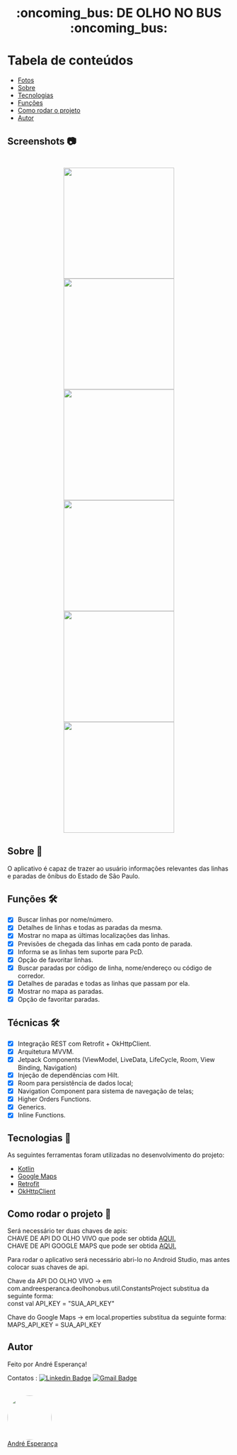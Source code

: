 <h1 align="center">:oncoming_bus: DE OLHO NO BUS :oncoming_bus: </h1>

Tabela de conteúdos
=================
<!--ts-->
   * [Fotos](#screenshots-camera)
   * [Sobre](#sobre-book)
   * [Tecnologias](#tecnologias-rocket)
   * [Funções](#funções-hammer_and_wrench)
   * [Como rodar o projeto](#como-rodar-o-projeto-game_die) 
   * [Autor](#autor) 
<!--te-->

## Screenshots :camera: 
<h1 align="center">
  <img style="border-radius: 0%;" src="./assets/buscarPorLinhas.png" width="250px;" alt=""/>
  <img style="border-radius: 0%;" src="./assets/buscarParadas.png" width="250px;" alt=""/>
  <img style="border-radius: 0%;" src="./assets/detalhesLinhas.png" width="250px;" alt=""/>
  <img style="border-radius: 0%;" src="./assets/detalhesParadas.png" width="250px;" alt=""/>
  <img style="border-radius: 0%;" src="./assets/previsoes.png" width="250px;" alt=""/>
  <img style="border-radius: 0%;" src="./assets/favoritos.png" width="250px;" alt=""/>
  </h1>

## Sobre :book:
O aplicativo é capaz de trazer ao usuário informações relevantes das linhas e paradas de ônibus do Estado de São Paulo.

## Funções :hammer_and_wrench:
- [x] Buscar linhas por nome/número.
- [x] Detalhes de linhas e todas as paradas da mesma.
- [x] Mostrar no mapa as últimas localizações das linhas.
- [x] Previsões de chegada das linhas em cada ponto de parada.
- [x] Informa se as linhas tem suporte para PcD.
- [x] Opção de favoritar linhas.
- [x] Buscar paradas por código de linha, nome/endereço ou código de corredor.
- [x] Detalhes de paradas e todas as linhas que passam por ela.
- [x] Mostrar no mapa as paradas.
- [x] Opção de favoritar paradas.

## Técnicas 🛠 
- [x] Integração REST com Retrofit + OkHttpClient.
- [x] Arquitetura MVVM.
- [x] Jetpack Components (ViewModel, LiveData, LifeCycle, Room, View Binding, Navigation)
- [x] Injeção de dependências com Hilt.
- [x] Room para persistência de dados local;
- [x] Navigation Component para sistema de navegação de telas;
- [x] Higher Orders Functions.
- [x] Generics.
- [x] Inline Functions.

## Tecnologias :rocket:
As seguintes ferramentas foram utilizadas no desenvolvimento do projeto:
- [Kotlin](https://kotlinlang.org/)
- [Google Maps](https://mapsplatform.google.com/)
- [Retrofit](https://square.github.io/retrofit/)
- [OkHttpClient](https://square.github.io/okhttp/4.x/okhttp/okhttp3/-ok-http-client/)

## Como rodar o projeto :game_die:
Será necessário ter duas chaves de apis: <br />
CHAVE DE API DO OLHO VIVO que pode ser obtida [AQUI.](https://www.sptrans.com.br/desenvolvedores/api-do-olho-vivo-guia-de-referencia/) <br />
CHAVE DE API GOOGLE MAPS que pode ser obtida [AQUI.](https://mapsplatform.google.com/) <br />

Para rodar o aplicativo será necessário abri-lo no Android Studio, mas antes colocar suas chaves de api. <br />

Chave da API DO OLHO VIVO -> em com.andreesperanca.deolhonobus.util.ConstantsProject substitua da seguinte forma: <br />
const val API_KEY = "SUA_API_KEY" <br />

Chave do Google Maps -> em local.properties substitua da seguinte forma:  <br />
MAPS_API_KEY = SUA_API_KEY <br />

## Autor
Feito por André Esperança!

Contatos :
[![Linkedin Badge](https://img.shields.io/badge/-André-blue?style=flat-square&logo=Linkedin&logoColor=white&link=https://www.linkedin.com/in/andr%C3%A9-esperan%C3%A7a-34021a235/)](https://www.linkedin.com/in/andr%C3%A9-esperan%C3%A7a-34021a235/) 
[![Gmail Badge](https://img.shields.io/badge/-andreluizesperancacorreia@gmail.com-c14438?style=flat-square&logo=Gmail&logoColor=white&link=mailto:andreesperanca2010@gmail.com)](mailto:andreluizesperancacorreia@gmail.com)

<a href="https://github.com/andreesperanca">
 <br /> 
 <img style="border-radius: 50%;" src="https://avatars.githubusercontent.com/andreesperanca" width="100px;" alt=""/>
 <br />
  <a href="https://github.com/andreesperanca" title="">André Esperança</a>

